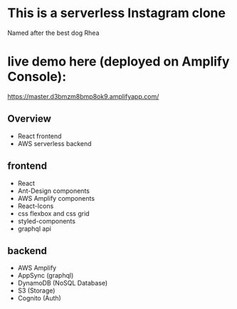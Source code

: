 # This is a serverless Instagram clone
Named after the best dog Rhea

# live demo here (deployed on Amplify Console): 
https://master.d3bmzm8bmp8ok9.amplifyapp.com/

## Overview
* React frontend
* AWS serverless backend


## frontend
* React
* Ant-Design components
* AWS Amplify components
* React-Icons
* css flexbox and css grid
* styled-components
* graphql api


## backend
* AWS Amplify
* AppSync (graphql)
* DynamoDB (NoSQL Database)
* S3 (Storage)
* Cognito (Auth)

